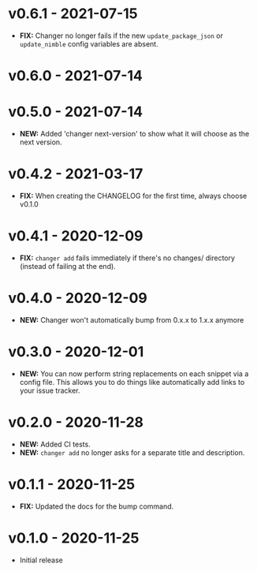 # v0.6.1 - 2021-07-15

- **FIX:** Changer no longer fails if the new `update_package_json` or `update_nimble` config variables are absent.

# v0.6.0 - 2021-07-14


# v0.5.0 - 2021-07-14

- **NEW:** Added 'changer next-version' to show what it will choose as the next version.

# v0.4.2 - 2021-03-17

- **FIX:** When creating the CHANGELOG for the first time, always choose v0.1.0

# v0.4.1 - 2020-12-09

- **FIX:** `changer add` fails immediately if there's no changes/ directory (instead of failing at the end).

# v0.4.0 - 2020-12-09

- **NEW:** Changer won't automatically bump from 0.x.x to 1.x.x anymore

# v0.3.0 - 2020-12-01

- **NEW:** You can now perform string replacements on each snippet via a config file. This allows you to do things like automatically add links to your issue tracker.

# v0.2.0 - 2020-11-28

- **NEW:** Added CI tests.
- **NEW:** `changer add` no longer asks for a separate title and description.

# v0.1.1 - 2020-11-25

- **FIX:** Updated the docs for the bump command.

# v0.1.0 - 2020-11-25

- Initial release

